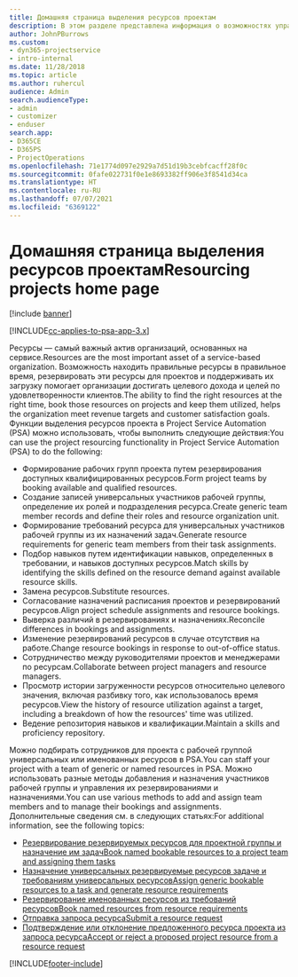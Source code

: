 ```yaml
---
title: Домашняя страница выделения ресурсов проектам
description: В этом разделе представлена информация о возможностях управления ресурсами в Project Service Automation (PSA) для Dynamics 365.
author: JohnPBurrows
ms.custom:
- dyn365-projectservice
- intro-internal
ms.date: 11/28/2018
ms.topic: article
ms.author: ruhercul
audience: Admin
search.audienceType:
- admin
- customizer
- enduser
search.app:
- D365CE
- D365PS
- ProjectOperations
ms.openlocfilehash: 71e1774d097e2929a7d51d19b3cebfcacff28f0c
ms.sourcegitcommit: 0fafe022731f0e1e8693382ff906e3f8541d34ca
ms.translationtype: HT
ms.contentlocale: ru-RU
ms.lasthandoff: 07/07/2021
ms.locfileid: "6369122"
---
```

# <a name="resourcing-projects-home-page"></a><span data-ttu-id="6ace6-103">Домашняя страница выделения ресурсов проектам</span><span class="sxs-lookup"><span data-stu-id="6ace6-103">Resourcing projects home page</span></span>

[!include [banner](../includes/psa-now-project-operations.md)]

[!INCLUDE[cc-applies-to-psa-app-3.x](../includes/cc-applies-to-psa-app-3x.md)]

<span data-ttu-id="6ace6-104">Ресурсы — самый важный актив организаций, основанных на сервисе.</span><span class="sxs-lookup"><span data-stu-id="6ace6-104">Resources are the most important asset of a service-based organization.</span></span> <span data-ttu-id="6ace6-105">Возможность находить правильные ресурсы в правильное время, резервировать эти ресурсы для проектов и поддерживать их загрузку помогает организации достигать целевого дохода и целей по удовлетворенности клиентов.</span><span class="sxs-lookup"><span data-stu-id="6ace6-105">The ability to find the right resources at the right time, book those resources on projects and keep them utilized, helps the organization meet revenue targets and customer satisfaction goals.</span></span> <span data-ttu-id="6ace6-106">Функции выделения ресурсов проекта в Project Service Automation (PSA) можно использовать, чтобы выполнить следующие действия:</span><span class="sxs-lookup"><span data-stu-id="6ace6-106">You can use the project resourcing functionality in Project Service Automation (PSA) to do the following:</span></span>

- <span data-ttu-id="6ace6-107">Формирование рабочих групп проекта путем резервирования доступных квалифицированных ресурсов.</span><span class="sxs-lookup"><span data-stu-id="6ace6-107">Form project teams by booking available and qualified resources.</span></span>
- <span data-ttu-id="6ace6-108">Создание записей универсальных участников рабочей группы, определение их ролей и подразделения ресурса.</span><span class="sxs-lookup"><span data-stu-id="6ace6-108">Create generic team member records and define their roles and resource organization unit.</span></span>
- <span data-ttu-id="6ace6-109">Формирование требований ресурса для универсальных участников рабочей группы из их назначений задач.</span><span class="sxs-lookup"><span data-stu-id="6ace6-109">Generate resource requirements for generic team members from their task assignments.</span></span>
- <span data-ttu-id="6ace6-110">Подбор навыков путем идентификации навыков, определенных в требовании, и навыков доступных ресурсов.</span><span class="sxs-lookup"><span data-stu-id="6ace6-110">Match skills by identifying the skills defined on the resource demand against available resource skills.</span></span>
- <span data-ttu-id="6ace6-111">Замена ресурсов.</span><span class="sxs-lookup"><span data-stu-id="6ace6-111">Substitute resources.</span></span>
- <span data-ttu-id="6ace6-112">Согласование назначений расписания проектов и резервирований ресурсов.</span><span class="sxs-lookup"><span data-stu-id="6ace6-112">Align project schedule assignments and resource bookings.</span></span>
- <span data-ttu-id="6ace6-113">Выверка различий в резервированиях и назначениях.</span><span class="sxs-lookup"><span data-stu-id="6ace6-113">Reconcile differences in bookings and assignments.</span></span>
- <span data-ttu-id="6ace6-114">Изменение резервирований ресурсов в случае отсутствия на работе.</span><span class="sxs-lookup"><span data-stu-id="6ace6-114">Change resource bookings in response to out-of-office status.</span></span>
- <span data-ttu-id="6ace6-115">Сотрудничество между руководителями проектов и менеджерами по ресурсам.</span><span class="sxs-lookup"><span data-stu-id="6ace6-115">Collaborate between project managers and resource managers.</span></span>
- <span data-ttu-id="6ace6-116">Просмотр истории загруженности ресурсов относительно целевого значения, включая разбивку того, как использовалось время ресурсов.</span><span class="sxs-lookup"><span data-stu-id="6ace6-116">View the history of resource utilization against a target, including a breakdown of how the resources' time was utilized.</span></span>
- <span data-ttu-id="6ace6-117">Ведение репозитория навыков и квалификации.</span><span class="sxs-lookup"><span data-stu-id="6ace6-117">Maintain a skills and proficiency repository.</span></span>


<span data-ttu-id="6ace6-118">Можно подбирать сотрудников для проекта с рабочей группой универсальных или именованных ресурсов в PSA.</span><span class="sxs-lookup"><span data-stu-id="6ace6-118">You can staff your project with a team of generic or named resources in PSA.</span></span> <span data-ttu-id="6ace6-119">Можно использовать разные методы добавления и назначения участников рабочей группы и управления их резервированиями и назначениями.</span><span class="sxs-lookup"><span data-stu-id="6ace6-119">You can use various methods to add and assign team members and to manage their bookings and assignments.</span></span> <span data-ttu-id="6ace6-120">Дополнительные сведения см. в следующих статьях:</span><span class="sxs-lookup"><span data-stu-id="6ace6-120">For additional information, see the following topics:</span></span>

- [<span data-ttu-id="6ace6-121">Резервирование резервируемых ресурсов для проектной группы и назначение им задач</span><span class="sxs-lookup"><span data-stu-id="6ace6-121">Book named bookable resources to a project team and assigning them tasks</span></span>](assign-named-bookable-resource.md)
- [<span data-ttu-id="6ace6-122">Назначение универсальных резервируемые ресурсов задаче и требованиям универсальных ресурсов</span><span class="sxs-lookup"><span data-stu-id="6ace6-122">Assign generic bookable resources to a task and generate resource requirements</span></span>](assign-generic-bookable-resource.md)
- [<span data-ttu-id="6ace6-123">Резервирование именованных ресурсов из требований ресурсов</span><span class="sxs-lookup"><span data-stu-id="6ace6-123">Book named resources from resource requirements</span></span>](book-named-resource.md)
- [<span data-ttu-id="6ace6-124">Отправка запроса ресурса</span><span class="sxs-lookup"><span data-stu-id="6ace6-124">Submit a resource request</span></span>](submit-resource-request.md)
- [<span data-ttu-id="6ace6-125">Подтверждение или отклонение предложенного ресурса проекта из запроса ресурса</span><span class="sxs-lookup"><span data-stu-id="6ace6-125">Accept or reject a proposed project resource from a resource request</span></span>](accept-reject-proposed-resource.md)


[!INCLUDE[footer-include](../includes/footer-banner.md)]